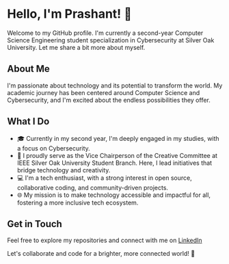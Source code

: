 # Hello, I'm Prashant! 👋

Welcome to my GitHub profile. I'm currently a second-year Computer Science Engineering student specialization in Cybersecurity at Silver Oak University. Let me share a bit more about myself.

## About Me

I'm passionate about technology and its potential to transform the world. My academic journey has been centered around Computer Science and Cybersecurity, and I'm excited about the endless possibilities they offer.

## What I Do

- 🎓 Currently in my second year, I'm deeply engaged in my studies, with a focus on Cybersecurity.
- 💼 I proudly serve as the Vice Chairperson of the Creative Committee at IEEE Silver Oak University Student Branch. Here, I lead initiatives that bridge technology and creativity.
- 💻 I'm a tech enthusiast, with a strong interest in open source, collaborative coding, and community-driven projects.
- 🌐 My mission is to make technology accessible and impactful for all, fostering a more inclusive tech ecosystem.

## Get in Touch

Feel free to explore my repositories and connect with me on [LinkedIn](https://www.linkedin.com/in/prashantchettiyar)

Let's collaborate and code for a brighter, more connected world! 🚀
